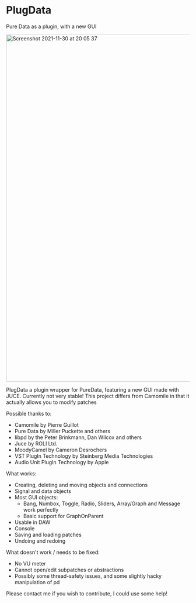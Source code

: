 # PlugData
Pure Data as a plugin, with a new GUI

<img width="948" alt="Screenshot 2021-11-30 at 20 05 37" src="https://user-images.githubusercontent.com/44585538/144111439-250dba13-4cf7-4689-8efc-00b27986426a.png">




PlugData a plugin wrapper for PureData, featuring a new GUI made with JUCE. Currently not very stable!
This project differs from Camomile in that it actually allows you to modify patches

Possible thanks to:

- Camomile by Pierre Guillot
- Pure Data by Miller Puckette and others
- libpd by the Peter Brinkmann, Dan Wilcox and others
- Juce by ROLI Ltd.
- MoodyCamel by Cameron Desrochers
- VST PlugIn Technology by Steinberg Media Technologies
- Audio Unit PlugIn Technology by Apple

What works:
- Creating, deleting and moving objects and connections
- Signal and data objects
- Most GUI objects:
  - Bang, Numbox, Toggle, Radio, Sliders, Array/Graph and Message work perfectly
  - Basic support for GraphOnParent
- Usable in DAW
- Console
- Saving and loading patches
- Undoing and redoing


What doesn't work / needs to be fixed:
- No VU meter
- Cannot open/edit subpatches or abstractions
- Possibly some thread-safety issues, and some slightly hacky manipulation of pd


Please contact me if you wish to contribute, I could use some help!
